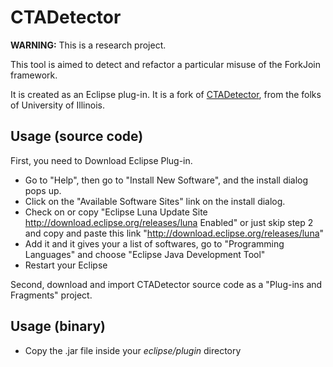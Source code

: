 CTADetector
===========

**WARNING:** This is a research project.

This tool is aimed to detect and refactor a particular misuse of the ForkJoin framework. 

It is created as an Eclipse plug-in. It is a fork of [CTADetector](http://mir.cs.illinois.edu/~yulin2/CTADetector/), from the folks of University of Illinois. 

Usage (source code)
-------------------

First, you need to Download Eclipse Plug-in.

- Go to "Help", then go to "Install New Software", and the install dialog pops up.
- Click on the "Available Software Sites" link on the install dialog.
- Check on or copy "Eclipse Luna Update Site http://download.eclipse.org/releases/luna Enabled" or just skip step 2 and copy and paste this link "http://download.eclipse.org/releases/luna"
- Add it and it gives your a list of softwares, go to "Programming Languages" and choose "Eclipse Java Development Tool"
- Restart your Eclipse

Second, download and import CTADetector source code as a "Plug-ins and Fragments" project.


Usage (binary)
--------------

- Copy the .jar file inside your *eclipse/plugin* directory